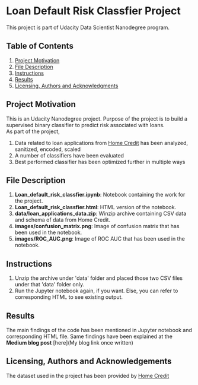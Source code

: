 # Loan Default Risk Classfier Project

This project is part of Udacity Data Scientist Nanodegree program. 


## Table of Contents
1. [Project Motivation](#motivation)
2. [File Description](#files)
3. [Instructions](#instructions)
4. [Results](#results)
5. [Licensing, Authors and Acknowledgments](#licensing)


## Project Motivation <a name="motivation"></a>
This is an Udacity Nanodegree project. Purpose of the project is to build a supervised binary classifier to predict risk associated with loans.</br>
As part of the project,
1. Data related to loan applications from [Home Credit](http://www.homecredit.net/) has been analyzed, sanitized, encoded, scaled
2. A number of classifiers have been evaluated
3. Best performed classifier has been optimized further in multiple ways</br>


## File Description <a name="files"></a>
1. **Loan_default_risk_classfier.ipynb**: Notebook containing the work for the project. </br>
2. **Loan_default_risk_classfier.html**: HTML version of the notebook. </br>
3. **data/loan_applications_data.zip**: Winzip archive containing CSV data and schema of data from Home Credit. </br>
4. **images/confusion_matrix.png**: Image of confusion matrix that has been used in the notebook. </br>
5. **images/ROC_AUC.png**: Image of ROC AUC that has been used in the notebook. </br>


## Instructions <a name="instructions"></a>
1. Unzip the archive under 'data' folder and placed those two CSV files under that 'data' folder only.
2. Run the Jupyter notebook again, if you want. Else, you can refer to corresponding HTML to see existing output.
 

## Results <a name="results"></a>
The main findings of the code has been mentioned in Jupyter notebook and corresponding HTML file.
Same findings have been explained at the **Medium blog post** [here](My blog link once written)

## Licensing, Authors and Acknowledgements<a name="licensing"></a>
The dataset used in the project has been provided by [Home Credit](http://www.homecredit.net/)